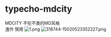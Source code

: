 # typecho-mdcity
MDCITY 不伦不类的MD风格<br/>
 渣作  慎用
<img src="https://ooo.0o0.ooo/2016/09/01/57c83cb7b809a.png" alt="1.png" title="1.png" />
<img src="https://ooo.0o0.ooo/2016/09/01/57c83d9a787dd.png" alt="318744-15020523352227.png" title="318744-15020523352227.png" />

